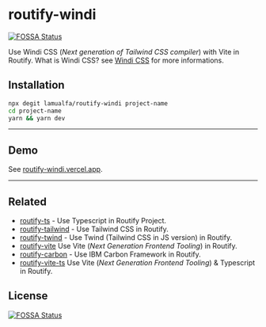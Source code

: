 # routify-windi
[![FOSSA Status](https://app.fossa.com/api/projects/git%2Bgithub.com%2Fherlangga72%2Fadmin-dashboard.svg?type=shield)](https://app.fossa.com/projects/git%2Bgithub.com%2Fherlangga72%2Fadmin-dashboard?ref=badge_shield)


Use Windi CSS (_Next generation of Tailwind CSS compiler_) with Vite in Routify. What is Windi CSS? see [Windi CSS](https://github.com/windicss/windicss) for more informations.

## Installation

```bash
npx degit lamualfa/routify-windi project-name
cd project-name
yarn && yarn dev
```

<hr>

## Demo

See [routify-windi.vercel.app](https://routify-windi.vercel.app/).

<hr>

## Related

- [routify-ts](https://github.com/lamualfa/routify-ts) - Use Typescript in Routify Project.
- [routify-tailwind](https://github.com/lamualfa/routify-tailwind) - Use Tailwind CSS in Routify.
- [routify-twind](https://github.com/lamualfa/routify-twind) - Use Twind (Tailwind CSS in JS version) in Routify.
- [routify-vite](https://github.com/lamualfa/routify-vite) Use Vite (_Next Generation Frontend Tooling_) in Routify.
- [routify-carbon](https://github.com/lamualfa/routify-carbon) - Use IBM Carbon Framework in Routify.
- [routify-vite-ts](https://github.com/lamualfa/routify-vite-ts) Use Vite (_Next Generation Frontend Tooling_) & Typescript in Routify.


## License
[![FOSSA Status](https://app.fossa.com/api/projects/git%2Bgithub.com%2Fherlangga72%2Fadmin-dashboard.svg?type=large)](https://app.fossa.com/projects/git%2Bgithub.com%2Fherlangga72%2Fadmin-dashboard?ref=badge_large)